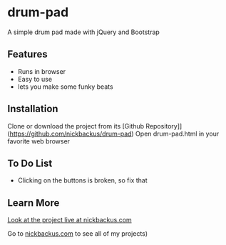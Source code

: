 # drum-pad
A simple drum pad made with jQuery and Bootstrap

## Features
- Runs in browser
- Easy to use
- lets you make some funky beats

## Installation 
Clone or download the project from its [Github Repository]](https://github.com/nickbackus/drum-pad)
Open drum-pad.html in your favorite web browser

## To Do List
- Clicking on the buttons is broken, so fix that

## Learn More
[Look at the project live at nickbackus.com](http://nickbackus.com/projects/drum-pad/drum-pad.html)

Go to [nickbackus.com](http://nickbackus.com) to see all of my projects)